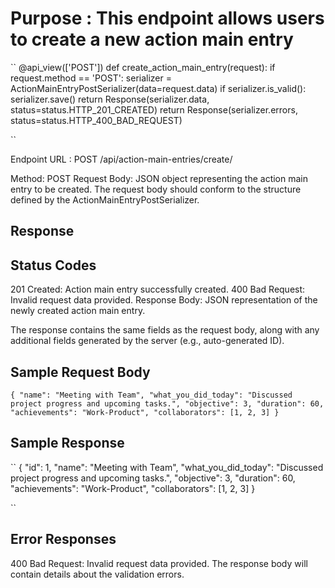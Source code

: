 # Purpose : This endpoint allows users to create a new action main entry

``
@api_view(['POST'])
def create_action_main_entry(request):
    if request.method == 'POST':
        serializer = ActionMainEntryPostSerializer(data=request.data)
        if serializer.is_valid():
            serializer.save()
            return Response(serializer.data, status=status.HTTP_201_CREATED)
        return Response(serializer.errors, status=status.HTTP_400_BAD_REQUEST)

``

Endpoint URL : POST /api/action-main-entries/create/

Method: POST
Request Body: JSON object representing the action main entry to be created. The request body should conform to the structure defined by the ActionMainEntryPostSerializer.

## Response

## Status Codes

201 Created: Action main entry successfully created.
400 Bad Request: Invalid request data provided.
Response Body: JSON representation of the newly created action main entry.

The response contains the same fields as the request body, along with any additional fields generated by the server (e.g., auto-generated ID).

## Sample Request Body

`` {
  "name": "Meeting with Team",
  "what_you_did_today": "Discussed project progress and upcoming tasks.",
  "objective": 3,
  "duration": 60,
  "achievements": "Work-Product",
  "collaborators": [1, 2, 3]
}
``

## Sample Response

``
{
  "id": 1,
  "name": "Meeting with Team",
  "what_you_did_today": "Discussed project progress and upcoming tasks.",
  "objective": 3,
  "duration": 60,
  "achievements": "Work-Product",
  "collaborators": [1, 2, 3]
}

``

## Error Responses

400 Bad Request: Invalid request data provided. The response body will contain details about the validation errors.

